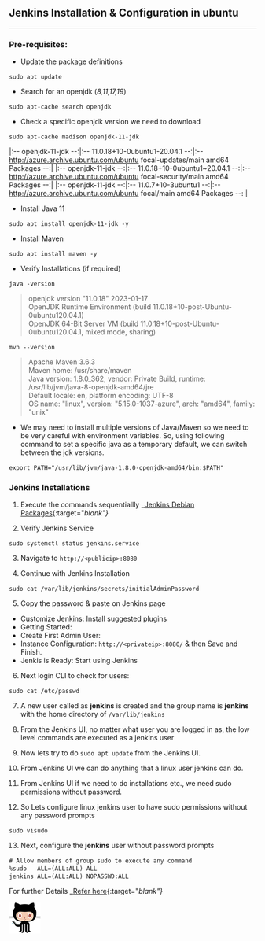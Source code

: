 ## Jenkins Installation & Configuration in ubuntu 
--------------------------------------------------

### Pre-requisites:

- Update the package definitions
```
sudo apt update
```

- Search for an openjdk (_8,11,17,19_)
```
sudo apt-cache search openjdk
```

- Check a specific openjdk version we need to download
```
sudo apt-cache madison openjdk-11-jdk
```

|:-- openjdk-11-jdk --:|:-- 11.0.18+10-0ubuntu1-20.04.1 --:|:-- http://azure.archive.ubuntu.com/ubuntu focal-updates/main amd64 Packages --:|
|:-- openjdk-11-jdk --:|:-- 11.0.18+10-0ubuntu1~20.04.1 --:|:-- http://azure.archive.ubuntu.com/ubuntu focal-security/main amd64 Packages --:|
|:-- openjdk-11-jdk --:|:-- 11.0.7+10-3ubuntu1 --:|:-- http://azure.archive.ubuntu.com/ubuntu focal/main amd64 Packages --: |


- Install Java 11
```
sudo apt install openjdk-11-jdk -y
```

- Install Maven
```
sudo apt install maven -y
```

- Verify Installations (if required)
```
java -version
```
> openjdk version "11.0.18" 2023-01-17                                                                                                                    
> OpenJDK Runtime Environment (build 11.0.18+10-post-Ubuntu-0ubuntu120.04.1)                                                                        
> OpenJDK 64-Bit Server VM (build 11.0.18+10-post-Ubuntu-0ubuntu120.04.1, mixed mode, sharing)


```
mvn --version
```
> Apache Maven 3.6.3                                                                                                                      
> Maven home: /usr/share/maven                                                                                                
> Java version: 1.8.0_362, vendor: Private Build, runtime: /usr/lib/jvm/java-8-openjdk-amd64/jre                                                          
> Default locale: en, platform encoding: UTF-8                                                                                                            
> OS name: "linux", version: "5.15.0-1037-azure", arch: "amd64", family: "unix"

- We may need to install multiple versions of Java/Maven so we need to be very careful with environment variables.
  So, using following command to set a specific java as a temporary default, we can switch between the jdk versions.
```
export PATH="/usr/lib/jvm/java-1.8.0-openjdk-amd64/bin:$PATH"
```

### Jenkins Installations

1. Execute the commands sequentiallly
  _[Jenkins Debian Packages](https://pkg.jenkins.io/debian-stable/){:target="_blank"}_
  

2. Verify Jenkins Service
```
sudo systemctl status jenkins.service
```

3. Navigate to `http://<publicip>:8080`

4. Continue with Jenkins Installation
```
sudo cat /var/lib/jenkins/secrets/initialAdminPassword
```

5. Copy the password & paste on Jenkins page
  -  Customize Jenkins: Install suggested plugins
  -  Getting Started:
  -  Create First Admin User:
  -  Instance Configuration: `http://<privateip>:8080/` & then Save and Finish.
  -  Jenkis is Ready: Start using Jenkins
 
6. Next login CLI to check for users:
```
sudo cat /etc/passwd
```

7. A new user called as **jenkins** is created and the group name is **jenkins** with the home directory of `/var/lib/jenkins`

8. From the Jenkins UI, no matter what user you are logged in as, the low level commands are executed as a jenkins user

9. Now lets try to do `sudo apt update` from the Jenkins UI.

10. From Jenkins UI we can do anything that a linux user jenkins can do.

11. From Jenkins UI if we need to do installations etc., we need sudo permissions without password.

12. So Lets configure linux jenkins user to have sudo permissions without any password prompts
```
sudo visudo
```

13. Next, configure the **jenkins** user without password prompts
```
# Allow members of group sudo to execute any command
%sudo   ALL=(ALL:ALL) ALL
jenkins ALL=(ALL:ALL) NOPASSWD:ALL
```

For further Details _[Refer here](https://directdevops.blog/2022/05/02/devops-classroomnotes-02-may-2022/){:target="_blank"}_

![Alt text](octocat.png)

